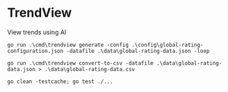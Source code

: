 # TrendView
View trends using AI

`go run .\cmd\trendview generate -config .\config\global-rating-configuration.json -datafile .\data\global-rating-data.json -loop`

`go run .\cmd\trendview convert-to-csv -datafile .\data\global-rating-data.json > .\data\global-rating-data.csv`

`go clean -testcache; go test ./...`